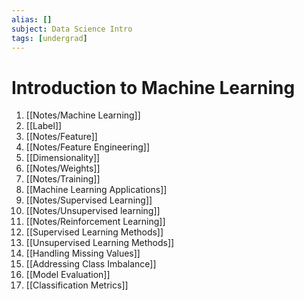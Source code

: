 ```yaml
---
alias: []
subject: Data Science Intro
tags: [undergrad]
---
```

# Introduction to Machine Learning


1. [[Notes/Machine Learning]]
2. [[Label]]
3. [[Notes/Feature]]
4. [[Notes/Feature Engineering]]
5. [[Dimensionality]]
6. [[Notes/Weights]]
7. [[Notes/Training]]
8. [[Machine Learning Applications]]
9. [[Notes/Supervised Learning]]
10. [[Notes/Unsupervised learning]]
11. [[Notes/Reinforcement Learning]]
12. [[Supervised Learning Methods]]
13. [[Unsupervised Learning Methods]]
14. [[Handling Missing Values]]
15. [[Addressing Class Imbalance]]
16. [[Model Evaluation]]
17. [[Classification Metrics]]